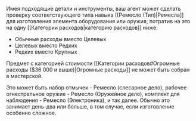 Имея подходящие детали и инструменты, ваш агент может сделать проверку соответствующего типа навыка [[Ремесло (Тип)|Ремесла]] для изготовления элемента оборудования или оружия, потратив на это на одну [[Категории расходов|категорию расходов]] ниже:

- Обычные расходы вместо Целевых
- Целевых вместо Редких
- Редких вместо Крупных 

Предмет с категорией стоимости [[Категории расходов#Огромные расходы ($36 000 и выше)|Огромные расходы]] не может быть собран в мастерской.

Это может быть набор отмычек - Ремесло (слесарное дело), рабочее огнестрельное оружие - Ремесло (Оружейное дело), комплект для наблюдения - Ремесло (Электроника), и так далее. Обычно это занимает день-два или больше, в том случае, если изготовление особенно сложное.
